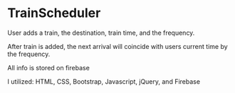# TrainScheduler

User adds a train, the destination, train time, and the frequency.

After train is added, the next arrival will coincide with users current time by the frequency.

All info is stored on firebase

I utilized: HTML, CSS, Bootstrap, Javascript, jQuery, and Firebase